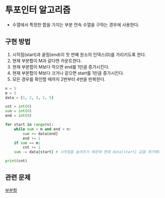 # 투포인터 알고리즘

- 수열에서 특정한 합을 가지는 부분 연속 수열을 구하는 경우에 사용한다.

## 구현 방법

1. 시작점(start)과 끝점(end)이 첫 번째 원소의 인덱스(0)를 가리키도록 한다.
2. 현재 부분합이 M과 같다면 카운트한다.
3. 현재 부분합이 M보다 작으면 end를 1만큼 증가시킨다.
4. 현재 부분합이 M보다 크거나 같으면 start를 1만큼 증가시킨다.
5. 모든 경우를 확인할 때까지 2번부터 4번을 반복한다.

```python
n = 5
m = 5
data = [1, 2, 3, 2, 5]

cnt = int(0)
sum = int(0)
end = int(0)

for start in range(n):
    while sum < m and end < n:
        sum += data[end]
        end += 1
    if sum == m:
        cnt += 1
    sum -= data[start] # 시작점을 늘려주기 때문에 현재 data[start] 값을 제거해야 한다.

print(cnt)
```

## 관련 문제

[부분합](https://www.acmicpc.net/problem/1806)

